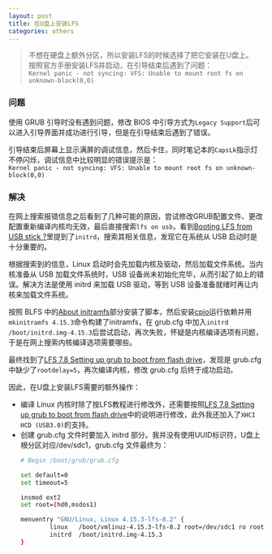 ```yaml
---
layout: post
title: 在U盘上安装LFS
categories: others
---
```


> 不想在硬盘上额外分区，所以安装LFS的时候选择了把它安装在U盘上。  
> 按照官方手册安装LFS并启动，在引导结束后遇到了问题：  
> `Kernel panic - not syncing: VFS: Unable to mount root fs on unknown-block(0,0)`  

<!-- more -->

### 问题
使用 GRUB 引导时没有遇到问题，修改 BIOS 中引导方式为`Legacy Support`后可以进入引导界面并成功进行引导，但是在引导结束后遇到了错误。  

引导结束后屏幕上显示满屏的调试信息，然后卡住，同时笔记本的`CapsLk`指示灯不停闪烁，调试信息中比较明显的错误提示是：  
`Kernel panic - not syncing: VFS: Unable to mount root fs on unknown-block(0,0)`  

### 解决
在网上搜索报错信息之后看到了几种可能的原因，尝试修改GRUB配置文件、更改配置重新编译内核均无效，最后直接搜索`lfs on usb`，看到[Booting LFS from USB stick ?](https://www.linuxquestions.org/questions/linux-from-scratch-13/booting-lfs-from-usb-stick-897465/)里提到了`initrd`，搜索其相关信息，发现它在系统从 USB 启动时是十分重要的。  

根据搜索到的信息，Linux 启动时会先加载内核及驱动，然后加载文件系统。当内核准备从 USB 加载文件系统时，USB 设备尚未初始化完毕，从而引起了如上的错误。解决方法是使用 initrd 来加载 USB 驱动，等到 USB 设备准备就绪时再让内核来加载文件系统。  

按照 BLFS 中的[About initramfs](http://www.linuxfromscratch.org/blfs/view/svn/postlfs/initramfs.html)部分安装了脚本，然后安装[cpio](http://www.linuxfromscratch.org/blfs/view/svn/general/cpio.html)运行依赖并用`mkinitramfs 4.15.3`命令构建了initramfs，在 grub.cfg 中加入`initrd  /boot/initrd.img-4.15.3`后尝试启动，再次失败，怀疑是内核编译选项有问题，于是在网上搜索内核编译选项需要哪些。  

最终找到了[LFS 7.8 Setting up grub to boot from flash drive](https://www.linuxquestions.org/questions/linux-from-scratch-13/lfs-7-8-setting-up-grub-to-boot-from-flash-drive-4175572965/)，发现是 grub.cfg 中缺少了`rootdelay=5`，再次编译内核，修改 grub.cfg 后终于成功启动。  

因此，在U盘上安装LFS需要的额外操作：  
* 编译 Linux 内核时除了按LFS教程进行修改外，还需要按照[LFS 7.8 Setting up grub to boot from flash drive](https://www.linuxquestions.org/questions/linux-from-scratch-13/lfs-7-8-setting-up-grub-to-boot-from-flash-drive-4175572965/)中的说明进行修改，此外我还加入了`XHCI HCD (USB3.0)`的支持。  
* 创建 grub.cfg 文件时要加入 initrd 部分。我并没有使用UUID标识符，U盘上根分区对应/dev/sdc1，grub.cfg 文件最终为：  
  ```bash
  # Begin /boot/grub/grub.cfg

  set default=0
  set timeout=5

  insmod ext2
  set root=(hd0,msdos1)

  menuentry "GNU/Linux, Linux 4.15.3-lfs-8.2" {
          linux   /boot/vmlinuz-4.15.3-lfs-8.2 root=/dev/sdc1 ro rootfstype=ext4 rootdelay=5
          initrd  /boot/initrd.img-4.15.3
  }
  ```
